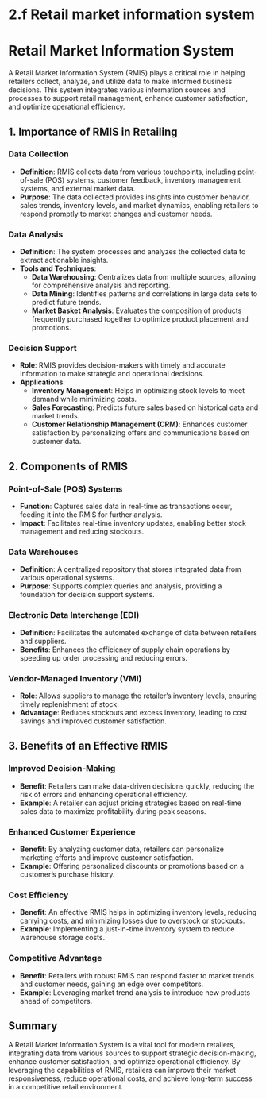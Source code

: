 # 2.f Retail market information system
# Retail Market Information System

A Retail Market Information System (RMIS) plays a critical role in helping retailers collect, analyze, and utilize data to make informed business decisions. This system integrates various information sources and processes to support retail management, enhance customer satisfaction, and optimize operational efficiency.

## 1. Importance of RMIS in Retailing

### Data Collection
- **Definition**: RMIS collects data from various touchpoints, including point-of-sale (POS) systems, customer feedback, inventory management systems, and external market data.
- **Purpose**: The data collected provides insights into customer behavior, sales trends, inventory levels, and market dynamics, enabling retailers to respond promptly to market changes and customer needs.

### Data Analysis
- **Definition**: The system processes and analyzes the collected data to extract actionable insights.
- **Tools and Techniques**:
  - **Data Warehousing**: Centralizes data from multiple sources, allowing for comprehensive analysis and reporting.
  - **Data Mining**: Identifies patterns and correlations in large data sets to predict future trends.
  - **Market Basket Analysis**: Evaluates the composition of products frequently purchased together to optimize product placement and promotions.

### Decision Support
- **Role**: RMIS provides decision-makers with timely and accurate information to make strategic and operational decisions.
- **Applications**:
  - **Inventory Management**: Helps in optimizing stock levels to meet demand while minimizing costs.
  - **Sales Forecasting**: Predicts future sales based on historical data and market trends.
  - **Customer Relationship Management (CRM)**: Enhances customer satisfaction by personalizing offers and communications based on customer data.

## 2. Components of RMIS

### Point-of-Sale (POS) Systems
- **Function**: Captures sales data in real-time as transactions occur, feeding it into the RMIS for further analysis.
- **Impact**: Facilitates real-time inventory updates, enabling better stock management and reducing stockouts.

### Data Warehouses
- **Definition**: A centralized repository that stores integrated data from various operational systems.
- **Purpose**: Supports complex queries and analysis, providing a foundation for decision support systems.

### Electronic Data Interchange (EDI)
- **Definition**: Facilitates the automated exchange of data between retailers and suppliers.
- **Benefits**: Enhances the efficiency of supply chain operations by speeding up order processing and reducing errors.

### Vendor-Managed Inventory (VMI)
- **Role**: Allows suppliers to manage the retailer’s inventory levels, ensuring timely replenishment of stock.
- **Advantage**: Reduces stockouts and excess inventory, leading to cost savings and improved customer satisfaction.

## 3. Benefits of an Effective RMIS

### Improved Decision-Making
- **Benefit**: Retailers can make data-driven decisions quickly, reducing the risk of errors and enhancing operational efficiency.
- **Example**: A retailer can adjust pricing strategies based on real-time sales data to maximize profitability during peak seasons.

### Enhanced Customer Experience
- **Benefit**: By analyzing customer data, retailers can personalize marketing efforts and improve customer satisfaction.
- **Example**: Offering personalized discounts or promotions based on a customer’s purchase history.

### Cost Efficiency
- **Benefit**: An effective RMIS helps in optimizing inventory levels, reducing carrying costs, and minimizing losses due to overstock or stockouts.
- **Example**: Implementing a just-in-time inventory system to reduce warehouse storage costs.

### Competitive Advantage
- **Benefit**: Retailers with robust RMIS can respond faster to market trends and customer needs, gaining an edge over competitors.
- **Example**: Leveraging market trend analysis to introduce new products ahead of competitors.

## Summary
A Retail Market Information System is a vital tool for modern retailers, integrating data from various sources to support strategic decision-making, enhance customer satisfaction, and optimize operational efficiency. By leveraging the capabilities of RMIS, retailers can improve their market responsiveness, reduce operational costs, and achieve long-term success in a competitive retail environment.



